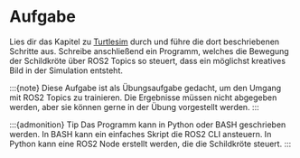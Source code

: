 # Aufgabe

Lies dir das Kapitel zu [Turtlesim](../topic/turtlesim.md) durch und führe die dort beschriebenen Schritte aus. Schreibe anschließend ein Programm, welches die Bewegung der Schildkröte über ROS2 Topics so steuert, dass ein möglichst kreatives Bild in der Simulation entsteht. 

:::{note}
Diese Aufgabe ist als Übungsaufgabe gedacht, um den Umgang mit ROS2 Topics zu trainieren. Die Ergebnisse müssen nicht abgegeben werden, aber sie können gerne in der Übung vorgestellt werden. 
:::

:::{admonition} Tip
Das Programm kann in Python oder BASH geschrieben werden. In BASH kann ein einfaches Skript die ROS2 CLI ansteuern. In Python kann eine ROS2 Node erstellt werden, die die Schildkröte steuert.
:::


